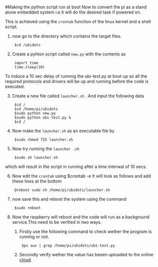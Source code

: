 #Making the python script run at boot
Now to convert the pi as a stand alone embedded system i.e it will do the desired task if powered on.

This is achieved using the `crontab` function of the linux kernel and a shell script.

1. now go to the directory which contains the target files.

		$cd /ubidots

2. Create a pyhton script called `new.py` with the contents as

		import time
		time.sleep(10)
To induce a 10 sec delay of runnnig the ubi-test.py at boot up so all the required protocols and drivers will be up and running before the code is executed.

3. Create a new file called `launcher.sh` . And input the following data

		$cd /
		$cd /home/pi/ubidots
		$sudo python new.py
		$sudo python ubi-test.py &
		$cd /
		
4. Now make the `launcher.sh` as an executable file by

		$sudo chmod 755 launcher.sh
		
5. Now try running the `launcher .sh`

		$sudo sh launcher.sh
which will result in the script in running after  a time interwal of 10 secs.
  
6. Now edit the `crontab` using
		$crontab -e
It will look as follows
and add these lines at the bottom
		
		@reboot sudo sh /home/pi/ubidots/launcher.sh
		
7. now save this and reboot the system using the command
		
		$sudo reboot

8. Now the raspberry will reboot and the code will run as a background service.This need to be verified in two ways.
	1. Firstly use the following command to check wether the program is running or not.
			
			$ps aux | grep /home/pi/ubidots/ubi-test.py
		
	2. Secondly verify wether the value has beeen uploaded to the online [cloud](http://ubidots.com).
